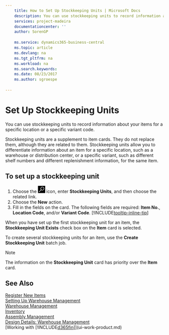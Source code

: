 ```yaml
---
    title: How to Set Up Stockkeeping Units | Microsoft Docs
    description: You can use stockkeeping units to record information about your items for a specific location or a specific variant code.
    services: project-madeira
    documentationcenter: ''
    author: SorenGP

    ms.service: dynamics365-business-central
    ms.topic: article
    ms.devlang: na
    ms.tgt_pltfrm: na
    ms.workload: na
    ms.search.keywords:
    ms.date: 08/23/2017
    ms.author: sgroespe

---
```

# Set Up Stockkeeping Units
You can use stockkeeping units to record information about your items for a specific location or a specific variant code.  

 Stockkeeping units are a supplement to item cards. They do not replace them, although they are related to them. Stockkeeping units allow you to differentiate information about an item for a specific location, such as a warehouse or distribution center, or a specific variant, such as different shelf numbers and different replenishment information, for the same item.  

## To set up a stockkeeping unit  

1.  Choose the ![Search for Page or Report](media/ui-search/search_small.png "Search for Page or Report icon") icon, enter **Stockkeeping Units**, and then choose the related link.  
2.  Choose the **New** action.  
3.  Fill in the fields on the card. The following fields are required: **Item No.**, **Location Code**, and/or **Variant Code**. [!INCLUDE[tooltip-inline-tip](includes/tooltip-inline-tip_md.md)]  

When you have set up the first stockkeeping unit for an item, the **Stockkeeping Unit Exists** check box on the **Item** card is selected.  

To create several stockkeeping units for an item, use the **Create Stockkeeping Unit** batch job.  

> [!NOTE]  
>  The information on the **Stockkeeping Unit** card has priority over the **Item** card.  

## See Also  
[Register New Items](inventory-how-register-new-items.md)  
[Setting Up Warehouse Management](warehouse-setup-warehouse.md)  
[Warehouse Management](warehouse-manage-warehouse.md)  
[Inventory](inventory-manage-inventory.md)  
[Assembly Management](assembly-assemble-items.md)    
[Design Details: Warehouse Management](design-details-warehouse-management.md)  
[Working with [!INCLUDE[d365fin](includes/d365fin_md.md)]](ui-work-product.md)  
